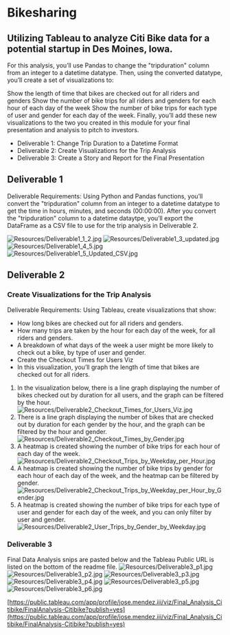 # Bikesharing
## Utilizing Tableau to analyze Citi Bike data for a potential startup in Des Moines, Iowa.
For this analysis, you’ll use Pandas to change the "tripduration" column from an integer to a datetime datatype. Then, using the converted datatype, you’ll create a set of visualizations to:

Show the length of time that bikes are checked out for all riders and genders Show the number of bike trips for all riders and genders for each hour of each day of the week Show the number of bike trips for each type of user and gender for each day of the week. Finally, you’ll add these new visualizations to the two you created in this module for your final presentation and analysis to pitch to investors.

* Deliverable 1: Change Trip Duration to a Datetime Format
* Deliverable 2: Create Visualizations for the Trip Analysis
* Deliverable 3: Create a Story and Report for the Final Presentation
## Deliverable 1
Deliverable Requirements:
Using Python and Pandas functions, you’ll convert the "tripduration" column from an integer to a datetime datatype to get the time in hours, minutes, and seconds (00:00:00). After you convert the "tripduration" column to a datetime dataytpe, you’ll export the DataFrame as a CSV file to use for the trip analysis in Deliverable 2.

![Resources/Deliverable1_1_2.jpg](Resources/Deliverable1_1_2.jpg)
![Resources/Deliverable1_3_updated.jpg](Resources/Deliverable1_3_updated.jpg)
![Resources/Deliverable1_4_5.jpg](Resources/Deliverable1_4_5.jpg)
![Resources/Deliverable1_5_Updated_CSV.jpg](Resources/Deliverable1_5_Updated_CSV.jpg)
## Deliverable 2
### Create Visualizations for the Trip Analysis
Deliverable Requirements:
Using Tableau, create visualizations that show:

* How long bikes are checked out for all riders and genders.
* How many trips are taken by the hour for each day of the week, for all riders and genders.
* A breakdown of what days of the week a user might be more likely to check out a bike, by type of user and gender.
* Create the Checkout Times for Users Viz
* In this visualization, you’ll graph the length of time that bikes are checked out for all riders.

1. In the visualization below, there is a line graph displaying the number of bikes checked out by duration for all users, and the graph can be filtered by the hour.
![Resources/Deliverable2_Checkout_Times_for_Users_Viz.jpg](Resources/Deliverable2_Checkout_Times_for_Users_Viz.jpg)
2. There is a line graph displaying the number of bikes that are checked out by duration for each gender by the hour, and the graph can be filtered by the hour and gender.
![Resources/Deliverable2_Checkout_Times_by_Gender.jpg](Resources/Deliverable2_Checkout_Times_by_Gender.jpg)
3. A heatmap is created showing the number of bike trips for each hour of each day of the week.
![Resources/Deliverable2_Checkout_Trips_by_Weekday_per_Hour.jpg](Resources/Deliverable2_Checkout_Trips_by_Weekday_per_Hour.jpg)
4.  A heatmap is created showing the number of bike trips by gender for each hour of each day of the week, and the heatmap can be filtered by gender.
![Resources/Deliverable2_Checkout_Trips_by_Weekday_per_Hour_by_Gender.jpg](Resources/Deliverable2_Checkout_Trips_by_Weekday_per_Hour_by_Gender.jpg)
5. A heatmap is created showing the number of bike trips for each type of user and gender for each day of the week, and you can only filter by user and gender.
![Resources/Deliverable2_User_Trips_by_Gender_by_Weekday.jpg](Resources/Deliverable2_User_Trips_by_Gender_by_Weekday.jpg)
### Deliverable 3

Final Data Analysis snips are pasted below and the Tableau Public URL is listed on the bottom of the readme file.
![Resources/Deliverable3_p1.jpg](Resources/Deliverable3_p1.jpg)
![Resources/Deliverable3_p2.jpg](Resources/Deliverable3_p2.jpg)
![Resources/Deliverable3_p3.jpg](Resources/Deliverable3_p3.jpg)
![Resources/Deliverable3_p4.jpg](Resources/Deliverable3_p4.jpg)
![Resources/Deliverable3_p5.jpg](Resources/Deliverable3_p5.jpg)
![Resources/Deliverable3_p6.jpg](Resources/Deliverable3_p6.jpg)

[https://public.tableau.com/app/profile/jose.mendez.iii/viz/Final_Analysis_Citibike/FinalAnalysis-Citibike?publish=yes](https://public.tableau.com/app/profile/jose.mendez.iii/viz/Final_Analysis_Citibike/FinalAnalysis-Citibike?publish=yes)
